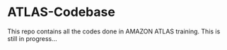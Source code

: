 # ATLAS-Codebase
This repo contains all the codes done in AMAZON ATLAS training. This is still in progress...
